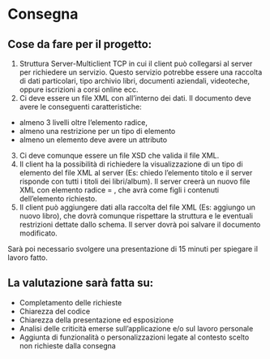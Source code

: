 # Consegna
## Cose da fare per il progetto:
1. Struttura Server-Multiclient TCP in cui il client può collegarsi al server per richiedere
un servizio. Questo servizio potrebbe essere una raccolta di dati particolari, tipo
archivio libri, documenti aziendali, videoteche, oppure iscrizioni a corsi online ecc.
2. Ci deve essere un file XML con all’interno dei dati. Il documento deve avere le
conseguenti caratteristiche:
- almeno 3 livelli oltre l’elemento radice,
- almeno una restrizione per un tipo di elemento
- almeno un elemento deve avere un attributo
3. Ci deve comunque essere un file XSD che valida il file XML.
4. Il client ha la possibilità di richiedere la visualizzazione di un tipo di elemento del file
XML al server (Es: chiedo l’elemento titolo e il server risponde con tutti i titoli dei
libri/album). Il server creerà un nuovo file XML con elemento radice = <richiesta>,
che avrà come figli i contenuti dell’elemento richiesto.
5. Il client può aggiungere dati alla raccolta del file XML (Es: aggiungo un nuovo libro),
che dovrà comunque rispettare la struttura e le eventuali restrizioni dettate dallo
schema. Il server dovrà poi salvare il documento modificato.

Sarà poi necessario svolgere una presentazione di 15 minuti per spiegare il lavoro fatto.

## La valutazione sarà fatta su:
- Completamento delle richieste
- Chiarezza del codice
- Chiarezza della presentazione ed esposizione
- Analisi delle criticità emerse sull’applicazione e/o sul lavoro personale
- Aggiunta di funzionalità o personalizzazioni legate al contesto scelto non richieste
dalla consegna
